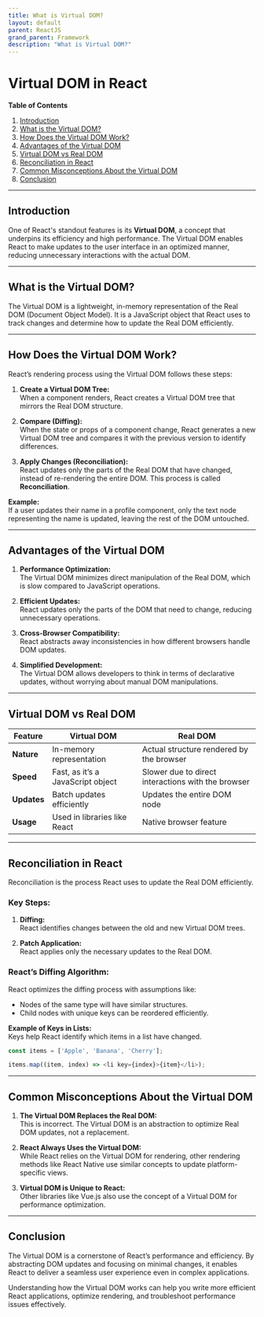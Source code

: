 ```yaml
---
title: What is Virtual DOM?
layout: default
parent: ReactJS
grand_parent: Framework
description: "What is Virtual DOM?"
---
```


# Virtual DOM in React

**Table of Contents**
1. [Introduction](#introduction)
2. [What is the Virtual DOM?](#what-is-the-virtual-dom)
3. [How Does the Virtual DOM Work?](#how-does-the-virtual-dom-work)
4. [Advantages of the Virtual DOM](#advantages-of-the-virtual-dom)
5. [Virtual DOM vs Real DOM](#virtual-dom-vs-real-dom)
6. [Reconciliation in React](#reconciliation-in-react)
7. [Common Misconceptions About the Virtual DOM](#common-misconceptions-about-the-virtual-dom)
8. [Conclusion](#conclusion)

---

## Introduction
One of React's standout features is its **Virtual DOM**, a concept that underpins its efficiency and high performance. The Virtual DOM enables React to make updates to the user interface in an optimized manner, reducing unnecessary interactions with the actual DOM.

---

## What is the Virtual DOM?
The Virtual DOM is a lightweight, in-memory representation of the Real DOM (Document Object Model). It is a JavaScript object that React uses to track changes and determine how to update the Real DOM efficiently.

---

## How Does the Virtual DOM Work?
React’s rendering process using the Virtual DOM follows these steps:

1. **Create a Virtual DOM Tree:**  
   When a component renders, React creates a Virtual DOM tree that mirrors the Real DOM structure.

2. **Compare (Diffing):**  
   When the state or props of a component change, React generates a new Virtual DOM tree and compares it with the previous version to identify differences.

3. **Apply Changes (Reconciliation):**  
   React updates only the parts of the Real DOM that have changed, instead of re-rendering the entire DOM. This process is called **Reconciliation**.

**Example:**  
If a user updates their name in a profile component, only the text node representing the name is updated, leaving the rest of the DOM untouched.

---

## Advantages of the Virtual DOM
1. **Performance Optimization:**  
   The Virtual DOM minimizes direct manipulation of the Real DOM, which is slow compared to JavaScript operations.

2. **Efficient Updates:**  
   React updates only the parts of the DOM that need to change, reducing unnecessary operations.

3. **Cross-Browser Compatibility:**  
   React abstracts away inconsistencies in how different browsers handle DOM updates.

4. **Simplified Development:**  
   The Virtual DOM allows developers to think in terms of declarative updates, without worrying about manual DOM manipulations.

---

## Virtual DOM vs Real DOM

| **Feature**           | **Virtual DOM**                 | **Real DOM**                      |  
|------------------------|----------------------------------|------------------------------------|  
| **Nature**            | In-memory representation         | Actual structure rendered by the browser |  
| **Speed**             | Fast, as it’s a JavaScript object | Slower due to direct interactions with the browser |  
| **Updates**           | Batch updates efficiently        | Updates the entire DOM node        |  
| **Usage**             | Used in libraries like React     | Native browser feature             |  

---

## Reconciliation in React
Reconciliation is the process React uses to update the Real DOM efficiently.

### Key Steps:
1. **Diffing:**  
   React identifies changes between the old and new Virtual DOM trees.

2. **Patch Application:**  
   React applies only the necessary updates to the Real DOM.

### React’s Diffing Algorithm:
React optimizes the diffing process with assumptions like:
- Nodes of the same type will have similar structures.
- Child nodes with unique keys can be reordered efficiently.

**Example of Keys in Lists:**  
Keys help React identify which items in a list have changed.
```javascript
const items = ['Apple', 'Banana', 'Cherry'];

items.map((item, index) => <li key={index}>{item}</li>);
```

---

## Common Misconceptions About the Virtual DOM

1. **The Virtual DOM Replaces the Real DOM:**  
   This is incorrect. The Virtual DOM is an abstraction to optimize Real DOM updates, not a replacement.

2. **React Always Uses the Virtual DOM:**  
   While React relies on the Virtual DOM for rendering, other rendering methods like React Native use similar concepts to update platform-specific views.

3. **Virtual DOM is Unique to React:**  
   Other libraries like Vue.js also use the concept of a Virtual DOM for performance optimization.

---

## Conclusion
The Virtual DOM is a cornerstone of React’s performance and efficiency. By abstracting DOM updates and focusing on minimal changes, it enables React to deliver a seamless user experience even in complex applications.

Understanding how the Virtual DOM works can help you write more efficient React applications, optimize rendering, and troubleshoot performance issues effectively.